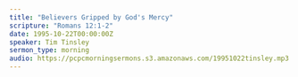 ```yaml
---
title: "Believers Gripped by God's Mercy"
scripture: "Romans 12:1-2"
date: 1995-10-22T00:00:00Z
speaker: Tim Tinsley
sermon_type: morning
audio: https://pcpcmorningsermons.s3.amazonaws.com/19951022tinsley.mp3 
---
```



